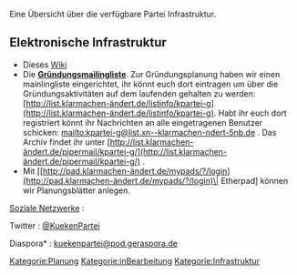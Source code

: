 Eine Übersicht über die verfügbare Partei Infrastruktur.

Elektronische Infrastruktur
---------------------------

-   Dieses [ Wiki](/wiki/Hauptseite.md)
-   Die
    **[Gründungsmailingliste](http://list.klarmachen-ändert.de/listinfo/kpartei-g)**.
    Zur Gründungsplanung haben wir einen mainlingliste eingerichtet, ihr
    könnt euch dort eintragen um über die Gründungsaktivitäten auf dem
    laufenden gehalten zu werden:
    [http://list.klarmachen-ändert.de/listinfo/kpartei-g](http://list.klarmachen-ändert.de/listinfo/kpartei-g).
    Habt ihr euch dort registriert könnt ihr Nachrichten an alle
    eingetragenen Benutzer schicken:
    [mailto:kpartei-g@list.xn--klarmachen-ndert-5nb.de](mailto:kpartei-g@list.xn--klarmachen-ndert-5nb.de)
    . Das Archiv findet ihr unter
    [http://list.klarmachen-ändert.de/pipermail/kpartei-g/](http://list.klarmachen-ändert.de/pipermail/kpartei-g/)
    .
-   Mit
    \[[http://pad.klarmachen-ändert.de/mypads/?/login](http://pad.klarmachen-ändert.de/mypads/?/login)\|
    Etherpad\] können wir Planungsblätter anlegen.

[ Soziale Netzwerke](/wiki/Soziales_Netzwerk.md) :

Twitter : [@KuekenPartei](https://twitter.com/KuekenPartei)

Diaspora\* :
[kuekenpartei@pod.geraspora.de](https://pod.geraspora.de/people/253952d09cd60133273c4860008dbc6c)

[Kategorie:Planung](/wiki/Kategorie:Planung.md)
[Kategorie:inBearbeitung](/wiki/Kategorie:inBearbeitung.md)
[Kategorie:Infrastruktur](/wiki/Kategorie:Infrastruktur.md)
